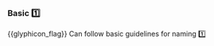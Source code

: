 <div id="title">

### Basic :one:

</div>

<span id="prereqs"></span>

<span id="outcomes">{{glyphicon_flag}} Can follow basic guidelines for naming :one:</span>

<div id="body">

<include src="nounsAndVerbsAsNames/unit-inParent-asPanel.md" boilerplate />
<include src="useStandardWords/unit-inParent-asPanel.md" boilerplate />

</div>

<div id="extras">
</div>